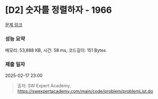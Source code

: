 # [D2] 숫자를 정렬하자 - 1966 

[문제 링크](https://swexpertacademy.com/main/code/problem/problemDetail.do?contestProbId=AV5PrmyKAWEDFAUq) 

### 성능 요약

메모리: 53,888 KB, 시간: 58 ms, 코드길이: 151 Bytes

### 제출 일자

2025-02-17 23:00



> 출처: SW Expert Academy, https://swexpertacademy.com/main/code/problem/problemList.do